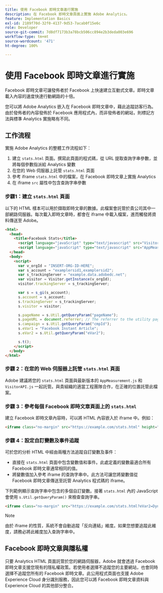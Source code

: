 ```yaml
---
title: 使用 Facebook 即時文章進行實施
description: 在 Facebook 即時文章頁面上實施 Adobe Analytics。
feature: Implementation Basics
exl-id: 2189f70d-32f0-4137-9d53-7acab0f15e6c
role: Developer
source-git-commit: 7d8df7173b3a78bcb506cc894e2b3deda003e696
workflow-type: tm+mt
source-wordcount: '471'
ht-degree: 100%

---
```


# 使用 Facebook 即時文章進行實施

Facebook 即時文章可讓發佈者於 Facebook 上快速建立互動式文章。即時文章載入內容的速度快達行動網路的十倍。

您可以將 Adobe Analytics 嵌入在 Facebook 即時文章中，藉此追蹤訪客行為。由於發佈者的內容發佈於 Facebook 應用程式內，而非發佈者的網站，則標記方法與標準 Analytics 實施略有不同。

## 工作流程

實施 Adobe Analytics 的整體工作流程如下：

1. 建立 `stats.html` 頁面。撰寫此頁面的程式碼，從 URL 提取查詢字串參數，並將每個參數指派給 Analytics 變數
1. 在您的 Web 伺服器上託管 `stats.html` 頁面
1. 參考 iframe `stats.html` 中的檔案，在 Facebook 即時文章上實施 Analytics
1. 在 iframe `src` 屬性中包含查詢字串參數

### 步驟1：建立 `stats.html` 頁面

以下的 HTML 樣本可以用於擷取即時文章的數據。此檔案會託管於貴公司其中一部網路伺服器。每次載入即時文章時，都會在 iframe 中載入檔案，進而觸發將資料傳送至 Adobe。

```html
<html>
  <head>
    <title>Facebook Stats</title>
      <script language="javaScript" type="text/javascript" src="VisitorAPI.js"></script>
      <script language="javaScript" type="text/javascript" src="AppMeasurement.js"></script>
  </head>
  <body>
    <script>
      var v_orgId = "INSERT-ORG-ID-HERE";
      var s_account = "examplersid1,examplersid2";
      var s_trackingServer = "example.data.adobedc.net";
      var visitor = Visitor.getInstance(v_orgId);
      visitor.trackingServer = s_trackingServer;

      var s = s_gi(s_account);
      s.account = s_account;
      s.trackingServer = s_trackingServer;
      s.visitor = visitor;

      s.pageName = s.Util.getQueryParam("pageName");
      s.pageURL = document.referrer; // The referrer to the utility page is the parent frame
      s.campaign = s.Util.getQueryParam("cmpId");
      s.eVar1 = "Facebook Instant Article";
      s.eVar2 = s.Util.getQueryParam("eVar2");

      s.t();
    </script>
  </body>
</html>
```

### 步驟 2：在您的 Web 伺服器上託管 `stats.html` 頁面

Adobe 建議將您的 `stats.html` 頁面與最新版本的 `AppMeasurement.js` 和 `VisitorAPI.js` 一起託管。與貴組織的適當工程團隊合作，在正確的位置託管此檔案。

### 步驟 3：參考每個 Facebook 即時文章頁面上的 `stats.html`

建立 Facebook 即時文章內容時，可以將 HTML 內容嵌入於 iframe 中。例如：

```html
<iframe class="no-margin" src="https://example.com/stats.html" height="0"></iframe>
```

### 步驟 4：設定自訂變數及事件追蹤

可於您的分析 HTML 中經由兩種方法追蹤自訂變數及事件：

* 直接在 `stats.html` 頁面中包含變數值和事件。此處定義的變數最適合所有 Facebook 即時文章通常相同的值。
* 將變數值加入參考 iframe 的查詢字串中。此方法可讓您將變數值從 Facebook 即時文章傳送至託管 Analytics 程式碼的 iframe。

下列範例顯示查詢字串中包含的多個自訂變數。接著 `stats.html` 內的 JavaScript 會使用 `s.Util.getQueryParam()` 來檢查查詢字串。

```html
<iframe class="no-margin" src="https://example.com/stats.html?eVar2=Dynamic%20article%20title&pageName=Example%20article%20name&cmpId=exampleID123" height="0"></iframe>
```

>[!NOTE]
>
>由於 iframe 的性質，系統不會自動追蹤「反向連結」維度。如果您想要追蹤此維度，請務必將此維度加入查詢字串中。

## Facebook 即時文章與隱私權

只要 Analytics HTML 頁面託管於您的網路伺服器，Adobe 就會透過 Facebook 即時文章支援您現有的隱私權政策。若使用者選擇不追蹤您的主要網站，也會同時選擇不追蹤您所有的 Facebook 即時文章。此公用程式頁面也支援 Adobe Experience Cloud 身分識別服務，因此您可以將 Facebook 即時文章資料與 Experience Cloud 的其他部分整合。
